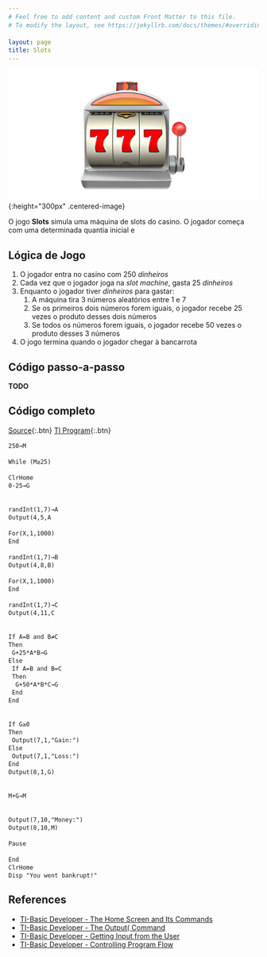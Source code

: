 ```yaml
---
# Feel free to add content and custom Front Matter to this file.
# To modify the layout, see https://jekyllrb.com/docs/themes/#overriding-theme-defaults

layout: page
title: Slots
---
```


![slots](/images/slot-machine.webp){:height="300px" .centered-image}

O jogo **Slots** simula uma máquina de slots do casino. O jogador começa com uma determinada
    quantia inicial e 

## Lógica de Jogo

1. O jogador entra no casino com 250 *dinheiros*
2. Cada vez que o jogador joga na *slot machine*, gasta 25 *dinheiros*
3. Enquanto o jogador tiver *dinheiros* para gastar:
    1. A máquina tira 3 números aleatórios entre 1 e 7
    2. Se os primeiros dois números forem iguais, o jogador recebe 25 vezes o produto desses dois
        números
    3. Se todos os números forem iguais, o jogador recebe 50 vezes o produto desses 3 números
4. O jogo termina quando o jogador chegar à bancarrota

## Código passo-a-passo 
**TODO**

## Código completo

[Source](https://minhaskamal.github.io/DownGit/#/home?url=https://github.com/hack-your-calculator/hack-your-calculator.github.io/blob/master/programs/SLOTS/SLOTS.txt){:.btn}
[TI Program](https://minhaskamal.github.io/DownGit/#/home?url=https://github.com/hack-your-calculator/hack-your-calculator.github.io/blob/master/programs/SLOTS/SLOTS.8xp){:.btn}

```basic
250→M

While (M≥25)

ClrHome
0-25→G


randInt(1,7)→A
Output(4,5,A

For(X,1,1000)
End

randInt(1,7)→B
Output(4,8,B)

For(X,1,1000)
End

randInt(1,7)→C
Output(4,11,C


If A=B and B≠C
Then
 G+25*A*B→G
Else
 If A=B and B=C
 Then
  G+50*A*B*C→G
 End
End


If G≥0
Then
 Output(7,1,"Gain:")
Else
 Output(7,1,"Loss:")
End
Output(8,1,G)


M+G→M


Output(7,10,"Money:")
Output(8,10,M)

Pause 

End
ClrHome
Disp "You went bankrupt!"
```

## References
- [TI-Basic Developer - The Home Screen and Its Commands](http://tibasicdev.wikidot.com/homescreen)
- [TI-Basic Developer - The Output( Command](http://tibasicdev.wikidot.com/output)
- [TI-Basic Developer - Getting Input from the User](http://tibasicdev.wikidot.com/userinput)
- [TI-Basic Developer - Controlling Program Flow](http://tibasicdev.wikidot.com/controlflow#toc1)